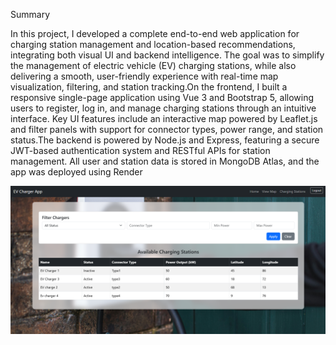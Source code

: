 Summary

In this project, I developed a complete end-to-end web application for charging station management and location-based recommendations, integrating both visual UI and backend intelligence. The goal was to simplify the management of electric vehicle (EV) charging stations, while also delivering a smooth, user-friendly experience with real-time map visualization, filtering, and station tracking.On the frontend, I built a responsive single-page application using Vue 3 and Bootstrap 5, allowing users to register, log in, and manage charging stations through an intuitive interface. Key UI features include an interactive map powered by Leaflet.js and filter panels with support for connector types, power range, and station status.The backend is powered by Node.js and Express, featuring a secure JWT-based authentication system and RESTful APIs for station management. All user and station data is stored in MongoDB Atlas, and the app was deployed using Render 

![image alt](https://github.com/SivapriyaRadhakrishnan/EV-project/blob/97a1ea1c9687c651fc36b4157e5f190ef2e92320/charging-station-backend/Screenshot%202025-06-01%20000736.png)
